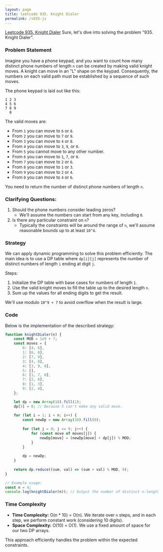 ```yaml
---
layout: page
title: leetcode 935. Knight Dialer
permalink: /s935-js
---
```

[Leetcode 935. Knight Dialer](https://algoadvance.github.io/algoadvance/l935)
Sure, let's dive into solving the problem "935. Knight Dialer".

### Problem Statement

Imagine you have a phone keypad, and you want to count how many distinct phone numbers of length `n` can be created by making valid knight moves. A knight can move in an "L" shape on the keypad. Consequently, the numbers on each valid path must be established by a sequence of such moves. 

The phone keypad is laid out like this:

```
1 2 3
4 5 6
7 8 9
  0
```

The valid moves are:
- From `1` you can move to `6` or `8`.
- From `2` you can move to `7` or `9`.
- From `3` you can move to `4` or `8`.
- From `4` you can move to `3`, `9`, or `0`.
- From `5` you cannot move to any other number.
- From `6` you can move to `1`, `7`, or `0`.
- From `7` you can move to `2` or `6`.
- From `8` you can move to `1` or `3`.
- From `9` you can move to `2` or `4`.
- From `0` you can move to `4` or `6`.

You need to return the number of distinct phone numbers of length `n`.

### Clarifying Questions:
1. Should the phone numbers consider leading zeros? 
    - We'll assume the numbers can start from any key, including `0`.
2. Is there any particular constraint on `n`?
    - Typically the constraints will be around the range of `n`, we'll assume reasonable bounds up to at least `10^4`.

### Strategy

We can apply dynamic programming to solve this problem efficiently. The main idea is to use a DP table where `dp[i][j]` represents the number of distinct numbers of length `i` ending at digit `j`.

Steps:
1. Initialize the DP table with base cases for numbers of length `1`.
2. Use the valid knight moves to fill the table up to the desired length `n`.
3. Sum up the values for all ending digits to get the result.

We'll use modulo `10^9 + 7` to avoid overflow when the result is large.

### Code
Below is the implementation of the described strategy:

```javascript
function knightDialer(n) {
    const MOD = 1e9 + 7;
    const moves = {
        0: [4, 6],
        1: [6, 8],
        2: [7, 9],
        3: [4, 8],
        4: [3, 9, 0],
        5: [],
        6: [1, 7, 0],
        7: [2, 6],
        8: [1, 3],
        9: [2, 4],
    };

    let dp = new Array(10).fill(1);
    dp[5] = 0; // Because 5 can't make any valid move.
    
    for (let i = 1; i < n; i++) {
        const newDp = new Array(10).fill(0);
        
        for (let j = 0; j <= 9; j++) {
            for (const move of moves[j]) {
                newDp[move] = (newDp[move] + dp[j]) % MOD;
            }
        }
        
        dp = newDp;
    }
    
    return dp.reduce((sum, val) => (sum + val) % MOD, 0);
}

// Example usage:
const n = 4;
console.log(knightDialer(n)); // Output the number of distinct n-length phone numbers
```

### Time Complexity

- **Time Complexity:** O(n * 10) = O(n). We iterate over `n` steps, and in each step, we perform constant work (considering 10 digits).
- **Space Complexity:** O(10) = O(1). We use a fixed amount of space for our two DP arrays.

This approach efficiently handles the problem within the expected constraints.